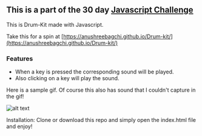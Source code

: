 ## This is a part of the 30 day [Javascript Challenge](https://javascript30.com/) 


This is Drum-Kit made with Javascript.

Take this for a spin at [https://anushreebagchi.github.io/Drum-kit/](https://anushreebagchi.github.io/Drum-kit/)

### Features 
- When a key is pressed the corresponding sound will be played.
- Also clicking on a key will play the sound.

Here is a sample gif. Of course this also has sound that I couldn't capture in the gif!

![alt text](https://media.giphy.com/media/2uIhZgFy3EpeLhObiQ/giphy.gif "Image of the project")

Installation: Clone or download this repo and simply open the index.html file and enjoy!

